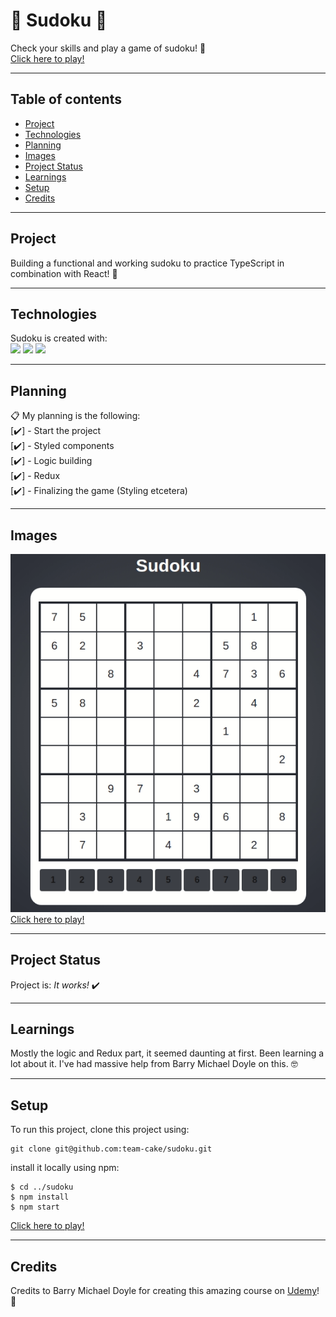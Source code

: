 # :memo: Sudoku :memo:

Check your skills and play a game of sudoku! :monocle_face:  
[Click here to play!](https://team-cake.github.io/sudoku/)

---

## Table of contents

- [Project](#Project)
- [Technologies](#Technologies)
- [Planning](#Planning)
- [Images](#Images)
- [Project Status](#Project-status)
- [Learnings](#Learnings)
- [Setup](#Setup)
- [Credits](#credits)

---

## Project

Building a functional and working sudoku to practice TypeScript in combination with React! :muscle:

---

## Technologies

Sudoku is created with:  
![](https://img.shields.io/badge/Code-TypeScript-informational?style=plastic&logo=typescript) ![](https://img.shields.io/badge/Tools-Node.js-informational?style=plastic&logo=node-dot-js) ![](https://img.shields.io/badge/Code-React-informational?style=plastic&logo=react)

---

## Planning

:clipboard: My planning is the following:  
[:heavy_check_mark:] - Start the project  
[:heavy_check_mark:] - Styled components  
[:heavy_check_mark:] - Logic building  
[:heavy_check_mark:] - Redux  
[:heavy_check_mark:] - Finalizing the game (Styling etcetera)

---

## Images

![](https://raw.githubusercontent.com/team-cake/sudoku/readme/gif/sudoku.gif)  
[Click here to play!](https://team-cake.github.io/sudoku/)

---

## Project Status

Project is: _It works!_ :heavy_check_mark:

---

## Learnings

Mostly the logic and Redux part, it seemed daunting at first. Been learning a lot about it. I've had massive help from Barry Michael Doyle on this. :nerd_face:

---

## Setup

To run this project, clone this project using:

```
git clone git@github.com:team-cake/sudoku.git
```

install it locally using npm:

```
$ cd ../sudoku
$ npm install
$ npm start

```

[Click here to play!](https://team-cake.github.io/sudoku/)

---

## Credits

Credits to Barry Michael Doyle for creating this amazing course on [Udemy](https://www.udemy.com/course/react2020/)! :raised_hands:
